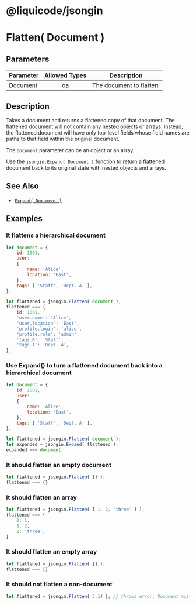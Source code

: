 # @liquicode/jsongin


# Flatten( Document )


## Parameters

| **Parameter** | **Allowed Types** | **Description**                          |
|---------------|:-----------------:|------------------------------------------|
| Document      |        oa         | The document to flatten.                 |


## Description

Takes a document and returns a flattened copy of that document.
The flattened document will not contain any nested objects or arrays.
Instead, the flattened document will have only top-level fields whose field names are paths
  to that field within the original document.

The `Document` parameter can be an object or an array.

Use the `jsongin.Expand( Document )` function to return a flattened document back to its
  original state with nested objects and arrays.


## See Also

- [`Expand( Document )`](./Expand.md)


## Examples


### It flattens a hierarchical document
```js
let document = {
	id: 1001,
	user:
	{
		name: 'Alice',
		location: 'East',
	},
	tags: [ 'Staff', 'Dept. A' ],
};

let flattened = jsongin.Flatten( document );
flattened === {
	id: 1001,
	'user.name': 'Alice',
	'user.location': 'East',
	'profile.login': 'alice',
	'profile.role': 'admin',
	'tags.0': 'Staff',
	'tags.1': 'Dept. A',
};
```

### Use Expand() to turn a flattened document back into a hierarchical document
```js
let document = {
	id: 1001,
	user:
	{
		name: 'Alice',
		location: 'East',
	},
	tags: [ 'Staff', 'Dept. A' ],
};

let flattened = jsongin.Flatten( document );
let expanded = jsongin.Expand( flattened );
expanded === document
```

### It should flatten an empty document
```js
let flattened = jsongin.Flatten( {} );
flattened === {}
```

### It should flatten an array
```js
let flattened = jsongin.Flatten( [ 1, 2, 'three' ] );
flattened === {
	0: 1,
	1: 2,
	2: 'three',
}
```

### It should flatten an empty array
```js
let flattened = jsongin.Flatten( [] );
flattened === []
```

### It should not flatten a non-document
```js
let flattened = jsongin.Flatten( 3.14 ); // throws error: Document must be an object or array.
```

